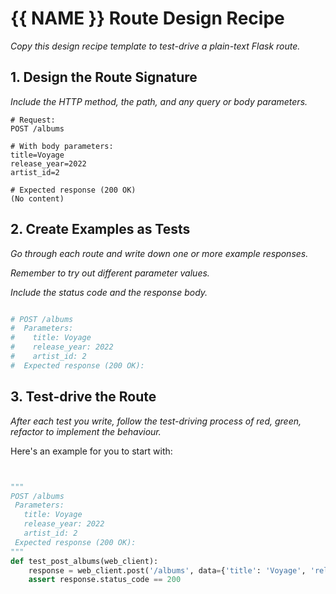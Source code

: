 # {{ NAME }} Route Design Recipe

_Copy this design recipe template to test-drive a plain-text Flask route._

## 1. Design the Route Signature

_Include the HTTP method, the path, and any query or body parameters._

```
# Request:
POST /albums

# With body parameters:
title=Voyage
release_year=2022
artist_id=2

# Expected response (200 OK)
(No content)
```

## 2. Create Examples as Tests

_Go through each route and write down one or more example responses._

_Remember to try out different parameter values._

_Include the status code and the response body._

```python

# POST /albums
#  Parameters:
#    title: Voyage
#    release_year: 2022
#    artist_id: 2
#  Expected response (200 OK):

```

## 3. Test-drive the Route

_After each test you write, follow the test-driving process of red, green, refactor to implement the behaviour._

Here's an example for you to start with:

```python


"""
POST /albums
 Parameters:
   title: Voyage
   release_year: 2022
   artist_id: 2
 Expected response (200 OK):
"""
def test_post_albums(web_client):
    response = web_client.post('/albums', data={'title': 'Voyage', 'release_year': 2022, 'artist_id': 2})
    assert response.status_code == 200
```

